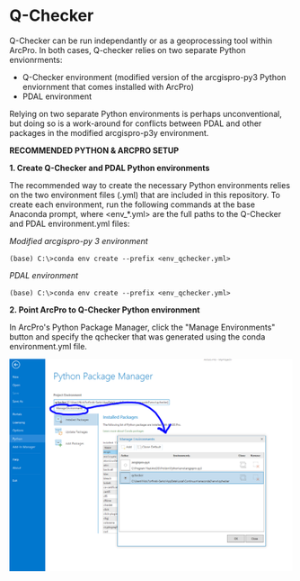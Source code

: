 # Q-Checker

Q-Checker can be run independantly or as a geoprocessing tool within ArcPro.  In both cases, Q-checker relies on two separate Python envionrments:

- Q-Checker environment (modified version of the arcgispro-py3 Python enviornment that comes installed with ArcPro)
- PDAL environment

Relying on two separate Python environments is perhaps unconventional, but doing so is a work-around for conflicts between PDAL and other packages in the modified arcgispro-p3y environment.

**RECOMMENDED PYTHON & ARCPRO SETUP**

**1. Create Q-Checker and PDAL Python environments**

The recommended way to create the necessary Python environments relies on the two environment files (.yml) that are included in this repository. To create each environment, run the following commands at the base Anaconda prompt, where <env_*.yml> are the full paths to the Q-Checker and PDAL environment.yml files:

*Modified arcgispro-py 3 environment*
```
(base) C:\>conda env create --prefix <env_qchecker.yml>
```

*PDAL environment*
```
(base) C:\>conda env create --prefix <env_qchecker.yml>
```

**2. Point ArcPro to Q-Checker Python environment**

In ArcPro's Python Package Manager, click the "Manage Environments" button and specify the qchecker that was generated using the conda environment.yml file.

![ArcPro Python Setup](https://github.com/forkozi/QChecker/blob/master/assets/images/ArcPro_PyEnvManager.PNG?raw=true)
